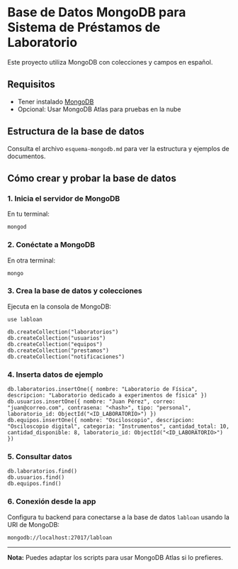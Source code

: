# Base de Datos MongoDB para Sistema de Préstamos de Laboratorio

Este proyecto utiliza MongoDB con colecciones y campos en español.

## Requisitos
- Tener instalado [MongoDB](https://www.mongodb.com/try/download/community)
- Opcional: Usar MongoDB Atlas para pruebas en la nube

## Estructura de la base de datos
Consulta el archivo `esquema-mongodb.md` para ver la estructura y ejemplos de documentos.

## Cómo crear y probar la base de datos

### 1. Inicia el servidor de MongoDB

En tu terminal:
```
mongod
```

### 2. Conéctate a MongoDB

En otra terminal:
```
mongo
```

### 3. Crea la base de datos y colecciones

Ejecuta en la consola de MongoDB:

```
use labloan

db.createCollection("laboratorios")
db.createCollection("usuarios")
db.createCollection("equipos")
db.createCollection("prestamos")
db.createCollection("notificaciones")
```

### 4. Inserta datos de ejemplo

```
db.laboratorios.insertOne({ nombre: "Laboratorio de Física", descripcion: "Laboratorio dedicado a experimentos de física" })
db.usuarios.insertOne({ nombre: "Juan Pérez", correo: "juan@correo.com", contrasena: "<hash>", tipo: "personal", laboratorio_id: ObjectId("<ID_LABORATORIO>") })
db.equipos.insertOne({ nombre: "Osciloscopio", descripcion: "Osciloscopio digital", categoria: "Instrumentos", cantidad_total: 10, cantidad_disponible: 8, laboratorio_id: ObjectId("<ID_LABORATORIO>") })
```

### 5. Consultar datos

```
db.laboratorios.find()
db.usuarios.find()
db.equipos.find()
```

### 6. Conexión desde la app

Configura tu backend para conectarse a la base de datos `labloan` usando la URI de MongoDB:

```
mongodb://localhost:27017/labloan
```

---

**Nota:** Puedes adaptar los scripts para usar MongoDB Atlas si lo prefieres.
